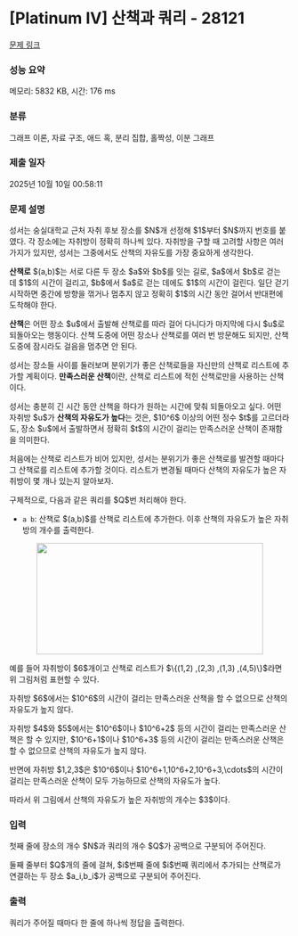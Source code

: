 # [Platinum IV] 산책과 쿼리 - 28121 

[문제 링크](https://www.acmicpc.net/problem/28121) 

### 성능 요약

메모리: 5832 KB, 시간: 176 ms

### 분류

그래프 이론, 자료 구조, 애드 혹, 분리 집합, 홀짝성, 이분 그래프

### 제출 일자

2025년 10월 10일 00:58:11

### 문제 설명

<p>성서는 숭실대학교 근처 자취 후보 장소를 $N$개 선정해 $1$부터 $N$까지 번호를 붙였다. 각 장소에는 자취방이 정확히 하나씩 있다. 자취방을 구할 때 고려할 사항은 여러 가지가 있지만, 성서는 그중에서도 산책의 자유도를 가장 중요하게 생각한다.</p>

<p><strong>산책로</strong> $(a,b)$는 서로 다른 두 장소 $a$와 $b$를 잇는 길로, $a$에서 $b$로 걷는 데 $1$의 시간이 걸리고, $b$에서 $a$로 걷는 데에도 $1$의 시간이 걸린다. 일단 걷기 시작하면 중간에 방향을 꺾거나 멈추지 않고 정확히 $1$의 시간 동안 걸어서 반대편에 도착해야 한다.</p>

<p><strong>산책</strong>은 어떤 장소 $u$에서 출발해 산책로를 따라 걸어 다니다가 마지막에 다시 $u$로 되돌아오는 행동이다. 산책 도중에 어떤 장소나 산책로를 여러 번 방문해도 되지만, 산책 도중에 잠시라도 걸음을 멈추면 안 된다.</p>

<p>성서는 장소들 사이를 둘러보며 분위기가 좋은 산책로들을 자신만의 산책로 리스트에 추가할 계획이다. <strong>만족스러운 산책</strong>이란, 산책로 리스트에 적힌 산책로만을 사용하는 산책이다.</p>

<p>성서는 충분히 긴 시간 동안 산책을 하다가 원하는 시간에 맞춰 되돌아오고 싶다. 어떤 자취방 $u$가 <strong>산책의 자유도가 높다</strong>는 것은, $10^6$ 이상의 어떤 정수 $t$를 고르더라도, 장소 $u$에서 출발하면서 정확히 $t$의 시간이 걸리는 만족스러운 산책이 존재함을 의미한다.</p>

<p>처음에는 산책로 리스트가 비어 있지만, 성서는 분위기가 좋은 산책로를 발견할 때마다 그 산책로를 리스트에 추가할 것이다. 리스트가 변경될 때마다 산책의 자유도가 높은 자취방이 몇 개나 있는지 알아보자.</p>

<p>구체적으로, 다음과 같은 쿼리를 $Q$번 처리해야 한다.</p>

<ul>
	<li><code>a b</code>: 산책로 $(a,b)$를 산책로 리스트에 추가한다. 이후 산책의 자유도가 높은 자취방의 개수를 출력한다.</li>
</ul>

<p style="text-align: center;"><img alt="" src="" style="width: 407px; height: 200px;"></p>

<p>예를 들어 자취방이 $6$개이고 산책로 리스트가 $\{(1,2) ,(2,3) ,(1,3) ,(4,5)\}$라면 위 그림처럼 표현할 수 있다.</p>

<p>자취방 $6$에서는 $10^6$의 시간이 걸리는 만족스러운 산책을 할 수 없으므로 산책의 자유도가 높지 않다.</p>

<p>자취방 $4$와 $5$에서는 $10^6$이나 $10^6+2$ 등의 시간이 걸리는 만족스러운 산책은 할 수 있지만, $10^6+1$이나 $10^6+3$ 등의 시간이 걸리는 만족스러운 산책은 할 수 없으므로 산책의 자유도가 높지 않다.</p>

<p>반면에 자취방 $1,2,3$은 $10^6$이나 $10^6+1,10^6+2,10^6+3,\cdots$의 시간이 걸리는 만족스러운 산책이 모두 가능하므로 산책의 자유도가 높다.</p>

<p>따라서 위 그림에서 산책의 자유도가 높은 자취방의 개수는 $3$이다.</p>

### 입력 

 <p>첫째 줄에 장소의 개수 $N$과 쿼리의 개수 $Q$가 공백으로 구분되어 주어진다.</p>

<p>둘째 줄부터 $Q$개의 줄에 걸쳐, $i$번째 줄에 $i$번째 쿼리에서 추가되는 산책로가 연결하는 두 장소 $a_i,b_i$가 공백으로 구분되어 주어진다.</p>

### 출력 

 <p>쿼리가 주어질 때마다 한 줄에 하나씩 정답을 출력한다.</p>

